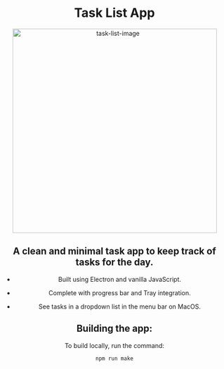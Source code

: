 <div style='text-align: center'>
  
# Task List App
  
<img width="465" alt="task-list-image" src="https://github.com/L-Gaudet/TaskListApp/assets/69484672/cf5d9f7c-bbb3-40ba-8cea-739616e6cc60">

## A clean and minimal task app to keep track of tasks for the day.
* Built using Electron and vanilla JavaScript.

* Complete with progress bar and Tray integration.

* See tasks in a dropdown list in the menu bar on MacOS.

## Building the app: 
To build locally, run the command:
```
npm run make
```


</div>

